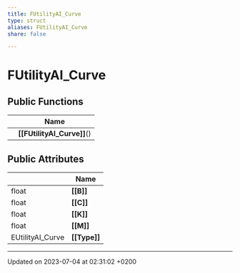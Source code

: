 ```yaml
---
title: FUtilityAI_Curve
type: struct
aliases: FUtilityAI_Curve
share: false

---
```


# FUtilityAI_Curve





## Public Functions

|                | Name           |
| -------------- | -------------- |
| | **[[FUtilityAI_Curve]]**() |

## Public Attributes

|                | Name           |
| -------------- | -------------- |
| float | **[[B]]**  |
| float | **[[C]]**  |
| float | **[[K]]**  |
| float | **[[M]]**  |
| EUtilityAI_Curve | **[[Type]]**  |

-------------------------------

Updated on 2023-07-04 at 02:31:02 +0200